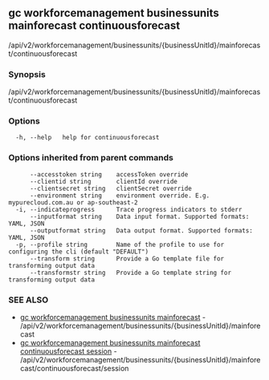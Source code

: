 ## gc workforcemanagement businessunits mainforecast continuousforecast

/api/v2/workforcemanagement/businessunits/{businessUnitId}/mainforecast/continuousforecast

### Synopsis

/api/v2/workforcemanagement/businessunits/{businessUnitId}/mainforecast/continuousforecast

### Options

```
  -h, --help   help for continuousforecast
```

### Options inherited from parent commands

```
      --accesstoken string    accessToken override
      --clientid string       clientId override
      --clientsecret string   clientSecret override
      --environment string    environment override. E.g. mypurecloud.com.au or ap-southeast-2
  -i, --indicateprogress      Trace progress indicators to stderr
      --inputformat string    Data input format. Supported formats: YAML, JSON
      --outputformat string   Data output format. Supported formats: YAML, JSON
  -p, --profile string        Name of the profile to use for configuring the cli (default "DEFAULT")
      --transform string      Provide a Go template file for transforming output data
      --transformstr string   Provide a Go template string for transforming output data
```

### SEE ALSO

* [gc workforcemanagement businessunits mainforecast](gc_workforcemanagement_businessunits_mainforecast.html)	 - /api/v2/workforcemanagement/businessunits/{businessUnitId}/mainforecast
* [gc workforcemanagement businessunits mainforecast continuousforecast session](gc_workforcemanagement_businessunits_mainforecast_continuousforecast_session.html)	 - /api/v2/workforcemanagement/businessunits/{businessUnitId}/mainforecast/continuousforecast/session


